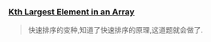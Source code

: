 ### [Kth Largest Element in an Array](https://leetcode.com/problems/kth-largest-element-in-an-array/description/)
> 快速排序的变种,知道了快速排序的原理,这道题就会做了.
